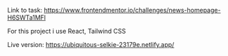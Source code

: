 Link to task: https://www.frontendmentor.io/challenges/news-homepage-H6SWTa1MFl

For this project i use React, Tailwind CSS

Live version: https://ubiquitous-selkie-23179e.netlify.app/
